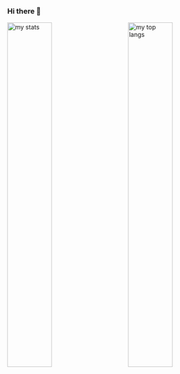 ### Hi there 👋

<img  alt = 'my stats' align = 'left' width = '45%' src = 'https://github-readme-stats.vercel.app/api?username=HansTtito&show_icons=true&theme=dark#gh-dark-mode-only'/>
<img  alt = 'my top langs' align = 'right' width = '45%'  src = 'https://github-readme-stats.vercel.app/api/top-langs/?username=HansTtito&langs_count=8&layout=compact&theme=dark#gh-dark-mode-only'/>
<!--
**HansTtito/HansTtito** is a ✨ _special_ ✨ repository because its `README.md` (this file) appears on your GitHub profile.

Here are some ideas to get you started:

- 🔭 I’m currently working on ...
- 🌱 I’m currently learning ...
- 👯 I’m looking to collaborate on ...
- 🤔 I’m looking for help with ...
- 💬 Ask me about ...
- 📫 How to reach me: ...
- 😄 Pronouns: ...
- ⚡ Fun fact: ...
-->
